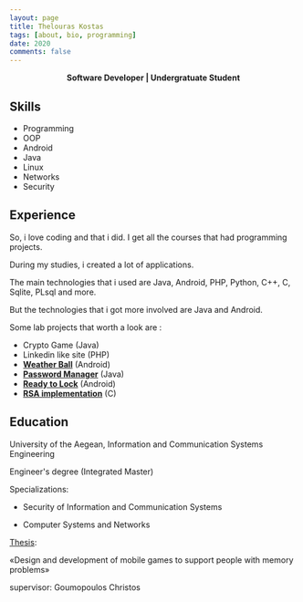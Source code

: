 ```yaml
---
layout: page
title: Thelouras Kostas
tags: [about, bio, programming]
date: 2020
comments: false
---
```

    
<center><a><b> Software Developer | Undergratuate Student </b></a> </center>

## Skills

* Programming
* OOP
* Android
* Java
* Linux
* Networks
* Security

## Experience

So, i love coding and that i did. I get all the  courses that had programming projects.

During my studies, i created a lot of applications. 

The main technologies that i used are Java, Android, PHP, Python, C++, C, Sqlite, PLsql and more.

But the technologies that i got more involved are Java and Android.

Some lab projects that worth a look are :

- Crypto Game (Java)
- Linkedin like site (PHP)
- **[Weather Ball](http://thelouras.gr/weather-ball/)** (Android)
- **[Password Manager](https://github.com/Thelouras58/PasswordManager)** (Java)
- **[Ready to Lock](https://github.com/Thelouras58/ReadyToLock)** (Android)
- **[RSA implementation](https://gist.github.com/Thelouras58/a3b04a3df0d167743084ff94442f52d8)** (C)

## Education

University of the Aegean, Information and Communication Systems Engineering

Engineer's degree (Integrated Master)

Specializations:

- Security of Information and Communication Systems

- Computer Systems and Networks

[Thesis](http://thelouras.gr/diploma-thesis/):

«Design and development of mobile games to support people with memory problems»

supervisor: Goumopoulos Christos





